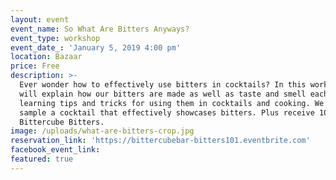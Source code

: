 ```yaml
---
layout: event
event_name: So What Are Bitters Anyways?
event_type: workshop
event_date_: 'January 5, 2019 4:00 pm'
location: Bazaar
price: Free
description: >-
  Ever wonder how to effectively use bitters in cocktails? In this workshop we
  will explain how our bitters are made as well as taste and smell each of them,
  learning tips and tricks for using them in cocktails and cooking. We will also
  sample a cocktail that effectively showcases bitters. Plus receive 10% off all
  Bittercube Bitters.
image: /uploads/what-are-bitters-crop.jpg
reservation_link: 'https://bittercubebar-bitters101.eventbrite.com'
facebook_event_link:
featured: true
---
```


